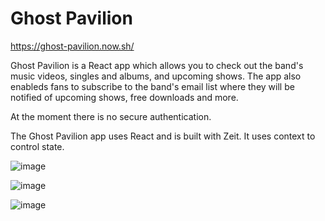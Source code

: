 # Ghost Pavilion

https://ghost-pavilion.now.sh/

Ghost Pavilion is a React app which allows you to check out the band's music videos, singles and albums, and upcoming shows. The app also enableds fans to subscribe to the band's email list where they will be notified of upcoming shows, free downloads and more.  

At the moment there is no secure authentication.

The Ghost Pavilion app uses React and is built with Zeit. It uses context to control state. 

![image](https://user-images.githubusercontent.com/44541339/69963525-47fe6f00-1508-11ea-8398-df4ff0c59eff.png)

![image](https://user-images.githubusercontent.com/44541339/69963618-8136df00-1508-11ea-9370-6e07782c6be3.png)

![image](https://user-images.githubusercontent.com/44541339/69963693-afb4ba00-1508-11ea-9ccc-fa780255cb26.png)